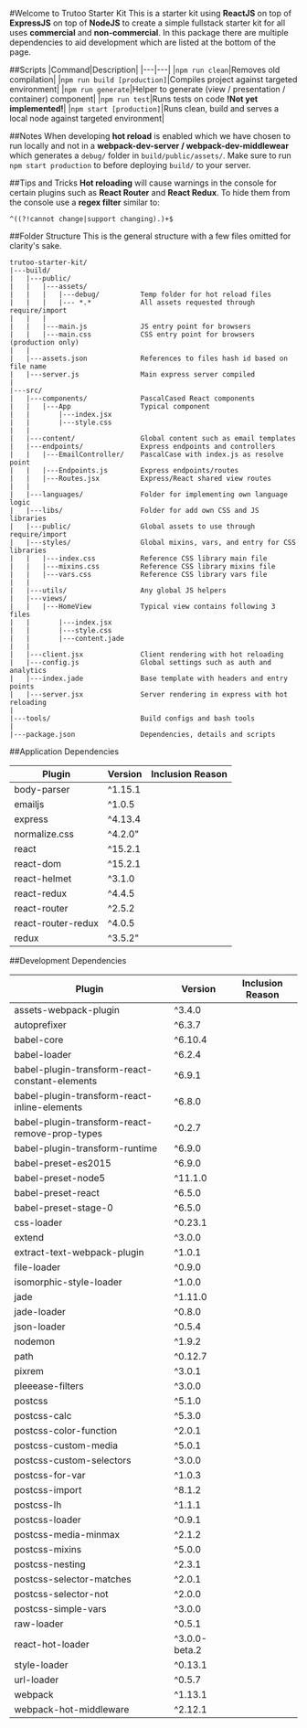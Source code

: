 
#Welcome to Trutoo Starter Kit
This is a starter kit using **ReactJS** on top of **ExpressJS** on top of **NodeJS** to create a simple fullstack starter kit for all uses **commercial** and **non-commercial**. In this package there are multiple dependencies to aid development which are listed at the bottom of the page.

##Scripts
|Command|Description|
|---|---|
|`npm run clean`|Removes old compilation|
|`npm run build [production]`|Compiles project against targeted environment|
|`npm run generate`|Helper to generate (view / presentation / container) component|
|`npm run test`|Runs tests on code **!Not yet implemented!**|
|`npm start [production]`|Runs clean, build and serves a local node against targeted environment|

##Notes
When developing **hot reload** is enabled which we have chosen to run locally and not in a **webpack-dev-server / webpack-dev-middlewear** which generates a `debug/` folder in `build/public/assets/`. Make sure to run `npm start production` to before deploying `build/` to your server.

##Tips and Tricks
**Hot reloading** will cause warnings in the console for certain plugins such as **React Router** and **React Redux**. To hide them from the console use a **regex filter** similar to:

	^((?!cannot change|support changing).)+$

##Folder Structure
This is the general structure with a few files omitted for clarity's sake.

    trutoo-starter-kit/
    |---build/
	|   |---public/
	|   |   |---assets/
	|   |   |   |---debug/          Temp folder for hot reload files
	|   |   |   |--- *.*            All assets requested through require/import
	|   |   |
	|   |   |---main.js             JS entry point for browsers
	|   |   |---main.css            CSS entry point for browsers (production only)
	|   |   
	|   |---assets.json             References to files hash id based on file name
	|   |---server.js               Main express server compiled
	|
    |---src/
    |   |---components/             PascalCased React components
    |   |   |---App                 Typical component
	|   |       |---index.jsx
	|   |       |---style.css
	|   |
    |   |---content/                Global content such as email templates
    |   |---endpoints/              Express endpoints and controllers
    |   |   |---EmailController/    PascalCase with index.js as resolve point
    |   |   |---Endpoints.js        Express endpoints/routes
    |   |   |---Routes.jsx          Express/React shared view routes
    |   |
    |   |---languages/              Folder for implementing own language logic
    |   |---libs/                   Folder for add own CSS and JS libraries
    |   |---public/                 Global assets to use through require/import
    |   |---styles/                 Global mixins, vars, and entry for CSS libraries
    |   |   |---index.css           Reference CSS library main file
    |   |   |---mixins.css          Reference CSS library mixins file
    |   |   |---vars.css            Reference CSS library vars file
    |   |
	|   |---utils/                  Any global JS helpers
	|   |---views/
	|   |   |---HomeView            Typical view contains following 3 files
	|   |       |---index.jsx
	|   |       |---style.css
	|   |       |---content.jade
	|   |
	|   |---client.jsx              Client rendering with hot reloading
	|   |---config.js               Global settings such as auth and analytics
	|   |---index.jade              Base template with headers and entry points
	|   |---server.jsx              Server rendering in express with hot reloading
    |
    |---tools/                      Build configs and bash tools
    |
    |---package.json                Dependencies, details and scripts

##Application Dependencies

|Plugin|Version|Inclusion Reason|
|---|---|---|
|body-parser|^1.15.1||
|emailjs|^1.0.5||
|express|^4.13.4||
|normalize.css|^4.2.0"||
|react|^15.2.1||
|react-dom|^15.2.1||
|react-helmet|^3.1.0||
|react-redux|^4.4.5||
|react-router|^2.5.2||
|react-router-redux|^4.0.5||
|redux|^3.5.2"||

##Development Dependencies

|Plugin|Version|Inclusion Reason|
|---|---|---|
|assets-webpack-plugin|^3.4.0||
|autoprefixer|^6.3.7||
|babel-core|^6.10.4||
|babel-loader|^6.2.4||
|babel-plugin-transform-react-constant-elements|^6.9.1||
|babel-plugin-transform-react-inline-elements|^6.8.0||
|babel-plugin-transform-react-remove-prop-types|^0.2.7||
|babel-plugin-transform-runtime|^6.9.0||
|babel-preset-es2015|^6.9.0||
|babel-preset-node5|^11.1.0||
|babel-preset-react|^6.5.0||
|babel-preset-stage-0|^6.5.0||
|css-loader|^0.23.1||
|extend|^3.0.0||
|extract-text-webpack-plugin|^1.0.1||
|file-loader|^0.9.0||
|isomorphic-style-loader|^1.0.0||
|jade|^1.11.0||
|jade-loader|^0.8.0||
|json-loader|^0.5.4||
|nodemon|^1.9.2||
|path|^0.12.7||
|pixrem|^3.0.1||
|pleeease-filters|^3.0.0||
|postcss|^5.1.0||
|postcss-calc|^5.3.0||
|postcss-color-function|^2.0.1||
|postcss-custom-media|^5.0.1||
|postcss-custom-selectors|^3.0.0||
|postcss-for-var|^1.0.3||
|postcss-import|^8.1.2||
|postcss-lh|^1.1.1||
|postcss-loader|^0.9.1||
|postcss-media-minmax|^2.1.2||
|postcss-mixins|^5.0.0||
|postcss-nesting|^2.3.1||
|postcss-selector-matches|^2.0.1||
|postcss-selector-not|^2.0.0||
|postcss-simple-vars|^3.0.0||
|raw-loader|^0.5.1||
|react-hot-loader|^3.0.0-beta.2||
|style-loader|^0.13.1||
|url-loader|^0.5.7||
|webpack|^1.13.1||
|webpack-hot-middleware|^2.12.1||
